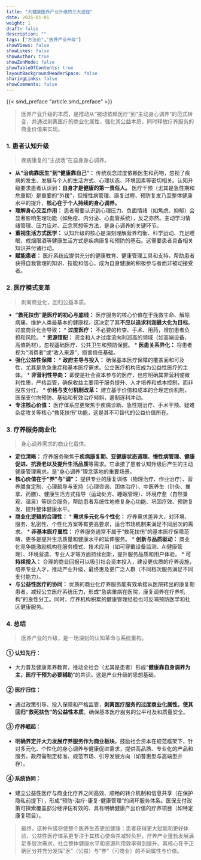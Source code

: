 ```yaml
---
title: "大健康医养产业升级的三大途径"
date: 2025-01-01
weight: 1
draft: false
description: ""
tags: ["方法论","医养产业升级"]
showViews: false
showLikes: false
showAuthor: true
showZenMode: false
showTableOfContents: true
layoutBackgroundHeaderSpace: false
sharingLinks: false
showComments: false
---
```



{{< smd_preface "article.smd_preface" >}}


>医养产业升级的本质，是推动从“被动依赖医疗”到“主动身心调养”的范式转变，并通过剥离医疗的商业化属性、强化其公益本质，同时释放疗养服务的商业价值来实现。

### 1.  **患者认知升级**
>疾病康复的“主战场”在自身身心调养。
 *   **从“治病靠医生”到“健康靠自己”：** 传统观念过度依赖医生和药物，忽视了疾病的发生、发展与个人的生活方式、心理状态、环境因素等密切相关。认知升级要求患者认识到：**自身才是健康的第一责任人。** 医疗干预（尤其是急性期和危重期）是重要的“外援”，但慢性病管理、康复过程、预防复发乃至整体健康水平的提升，**核心在于个人持续的身心调养。**
 *   **理解身心交互作用：** 患者需要认识到心理压力、负面情绪（如焦虑、抑郁）会显著影响生理功能（如免疫、内分泌、心血管系统），反之亦然。主动学习情绪管理、压力应对、正念冥想等方法，是身心调养的关键环节。
 *   **重视生活方式医学：** 认知升级的核心是深刻理解营养均衡、科学运动、充足睡眠、戒烟限酒等健康生活方式是疾病康复和预防的基石。这需要患者具备相关知识并付诸行动。
 *   **赋能患者：** 医疗系统应提供充分的健康教育、健康管理工具和支持，帮助患者获得自我管理的知识、技能和信心，成为自身健康的积极参与者而非被动接受者。

### 2.  **医疗模式变革**
>剥离商业化，回归公益本质。
  *   **“救死扶伤”是医疗的初心与底线：** 医疗服务的核心价值在于挽救生命、解除病痛、维护人类最基本的健康权。这决定了其**不应以追求利润最大化为目标**。过度商业化会导致：
    *   **过度医疗：** 不必要的检查、手术、用药，增加患者负担和风险。
    *   **资源错配：** 资金和人才过度流向利润高的领域（如高端设备、高值耗材），忽视基础医疗、公共卫生和预防保健。
    *   **医患关系异化：** 将患者视为“消费者”或“收入来源”，损害信任基础。
  *   **强化公益性保障：**
    *   **政府主导与投入：** 确保基本医疗保障的覆盖面和可及性，尤其是危急重症和基本医疗需求。公立医疗机构应成为公益性医疗的主体。
    *   **非营利性导向：** 即使是社会资本参与的医疗，也应明确其非营利或微利性质，严格监管，确保收益主要用于服务提升、人才培养和成本控制，而非股东分红。
    *   **价格与支付机制改革：** 建立基于价值和成本的合理定价机制，医保支付向预防、基础和有效治疗倾斜，遏制逐利冲动。
  *   **专注核心价值：** 医疗体系应更聚焦于疾病诊断、急性期治疗、手术干预、疑难杂症攻关等核心“救死扶伤”功能，这是其不可替代的公益价值所在。

### 3.  **疗养服务商业化**
>身心调养需求的商业化载体。
  *   **定位清晰：** 疗养服务聚焦于**疾病康复期、亚健康状态调理、慢性病管理、健康促进、抗衰老以及提升生活品质**等需求。它承接了患者认知升级后产生的主动健康管理需求，是“身心调养”理念落地的重要场景。
  *   **核心价值在于“养”与“调”：** 提供专业的康复训练（物理治疗、作业治疗）、营养膳食定制、心理疏导与支持（心理咨询、团体治疗）、中医养生（针灸、推拿、药膳）、健康生活方式指导（运动处方、睡眠管理）、环境疗愈（自然景观、温泉）等综合服务，帮助患者系统性地修复身心功能、巩固疗效、预防复发、提升整体健康水平。
  *   **商业化逻辑的合理性：**
    *   **需求多元化与个性化：** 疗养需求差异大，对环境、服务、私密性、个性化方案等有更高要求，适合市场机制来满足不同层次的需求。
    *   **非基本医疗属性：** 疗养服务通常不属于“救死扶伤”的基本医疗保障范畴，更多是提升生活质量和健康水平的延伸服务。
    *   **创新与品质驱动：** 商业化竞争能激励机构在服务模式、技术应用（如可穿戴设备监测、AI健康管理）、环境营造、专业人才等方面持续创新，提升服务品质和用户体验。
    *   **可持续投入：** 合理的商业回报可以吸引社会资本投入，建设更优质的疗养设施，培养专业人才，推动产业升级，最终惠及更广泛人群（不同档次服务满足不同支付能力）。
  *   **与公益性医疗的协同：** 优质的商业化疗养服务能有效承接从医院转出的康复期患者，减轻公立医疗系统压力，形成“急病重病在医院，康复调养在疗养机构”的良性分工。同时，疗养机构积累的健康管理经验也可反哺预防医学和社区健康服务。

### 4. **总结**

>医养产业的升级，是一场深刻的认知革命与系统重构。

#### ①  认知先行：
* 大力普及健康素养教育，推动全社会（尤其是患者）形成“**健康靠自身调养为主，医疗干预为必要辅助**”的共识。这是产业升级的思想基础。

#### ②  医疗归位：
* 通过政策引导、投入保障和严格监管，**剥离医疗服务的过度商业化属性，使其回归“救死扶伤”的公益性本质**。确保基本医疗服务的公平可及和质量安全。

#### ③  疗养崛起： 
* **明确界定并大力发展疗养服务作为商业板块**，鼓励社会资本在规范框架下，针对多元化、个性化的身心调养与健康促进需求，提供高品质、专业化的产品和服务。政府需制定标准、规范市场、引导发展方向（如普惠型与高端型并存）。

#### ④  系统协同： 
* 建立公益性医疗与商业化疗养之间高效、顺畅的转介机制和信息共享（在保护隐私前提下），形成“预防-治疗-康复-健康管理”的闭环服务体系。医保支付政策可探索覆盖部分经评估有效的、具有明确健康产出价值的疗养项目（如特定康复项目）。

>最终，这种升级将使整个医养生态更加健康：患者获得更大赋能和更好体验，公益性医疗体系更专注于其核心使命并减轻负担，疗养产业蓬勃发展满足多层次需求，社会整体健康水平和资源利用效率得到提升。其核心在于正确区分并充分发挥“医”（公益）与“养”（可商业）的不同属性与价值。